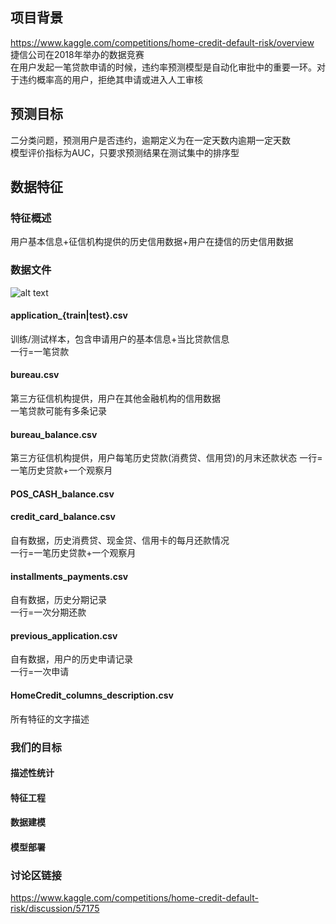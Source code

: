 
## 项目背景
https://www.kaggle.com/competitions/home-credit-default-risk/overview  
捷信公司在2018年举办的数据竞赛  
在用户发起一笔贷款申请的时候，违约率预测模型是自动化审批中的重要一环。对于违约概率高的用户，拒绝其申请或进入人工审核

## 预测目标
二分类问题，预测用户是否违约，逾期定义为在一定天数内逾期一定天数  
模型评价指标为AUC，只要求预测结果在测试集中的排序型

## 数据特征

### 特征概述
用户基本信息+征信机构提供的历史信用数据+用户在捷信的历史信用数据

### 数据文件
![alt text](data_files.png)
#### application_{train|test}.csv
训练/测试样本，包含申请用户的基本信息+当比贷款信息  
一行=一笔贷款

#### bureau.csv
第三方征信机构提供，用户在其他金融机构的信用数据  
一笔贷款可能有多条记录

#### bureau_balance.csv
第三方征信机构提供，用户每笔历史贷款(消费贷、信用贷)的月末还款状态
一行=一笔历史贷款+一个观察月

#### POS_CASH_balance.csv
#### credit_card_balance.csv
自有数据，历史消费贷、现金贷、信用卡的每月还款情况  
一行=一笔历史贷款+一个观察月

#### installments_payments.csv
自有数据，历史分期记录  
一行=一次分期还款
#### previous_application.csv
自有数据，用户的历史申请记录  
一行=一次申请

#### HomeCredit_columns_description.csv
所有特征的文字描述

### 我们的目标
#### 描述性统计
#### 特征工程
#### 数据建模
#### 模型部署

### 讨论区链接
https://www.kaggle.com/competitions/home-credit-default-risk/discussion/57175